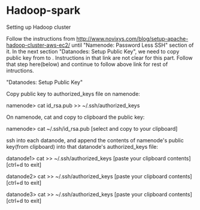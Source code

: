 # Hadoop-spark

Setting up Hadoop cluster

Follow the instructions from http://www.novixys.com/blog/setup-apache-hadoop-cluster-aws-ec2/ until "Namenode: Password Less SSH" section of it. In the next section "Datanodes: Setup Public Key", we need to copy public key from <namenode> to <datanodes>. Instructions in that link are not clear for this part. Follow that step here(below) and continue to follow above link for rest of intructions.

"Datanodes: Setup Public Key"

Copy public key to authorized_keys file on namenode:

namenode> cat id_rsa.pub >> ~/.ssh/authorized_keys

On namenode, cat and copy to clipboard the public key:

namenode> cat ~/.ssh/id_rsa.pub
[select and copy to your clipboard]

ssh into each datanode, and append the contents of namenode's public key(from clipboard) into that datanode's authorized_keys file:

datanode1> cat >> ~/.ssh/authorized_keys
[paste your clipboard contents]
[ctrl+d to exit]

datanode2> cat >> ~/.ssh/authorized_keys
[paste your clipboard contents]
[ctrl+d to exit]

datanode3> cat >> ~/.ssh/authorized_keys
[paste your clipboard contents]
[ctrl+d to exit]
